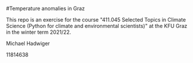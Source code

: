 #Temperature anomalies in Graz

This repo is an exercise for the course "411.045 Selected Topics in Climate Science 
(Python for climate and environmental scientists)" at the KFU Graz in the winter term 2021/22. 

Michael Hadwiger 

11814638